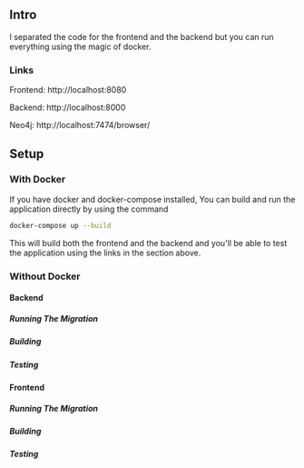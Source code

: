 ## Intro

I separated the code for the frontend and the backend but you can run everything using the magic of docker.

### Links

Frontend: http://localhost:8080

Backend: http://localhost:8000

Neo4j: http://localhost:7474/browser/

## Setup

### With Docker

If you have docker and docker-compose installed, You can build and run the application directly by using the command

```bash
docker-compose up --build
```

This will build both the frontend and the backend and you'll be able to test the application using the links in the section above.


### Without Docker

#### Backend

##### Running The Migration

##### Building

##### Testing


#### Frontend

##### Running The Migration

##### Building

##### Testing